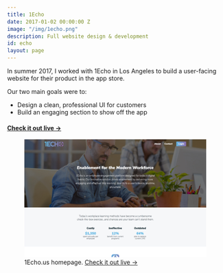 ```yaml
---
title: 1Echo
date: 2017-01-02 00:00:00 Z
image: "/img/1echo.png"
description: Full website design & development
id: echo
layout: page
---
```


In summer 2017, I worked with 1Echo in Los Angeles to build a user-facing website for their product in the app store.

Our two main goals were to:
- Design a clean, professional UI for customers
- Build an engaging section to show off the app

<h4 class="proj-ext"><a class="" target="_blank" href="https://1echo.us">Check it out live &rarr;</a></h4>

<figure class="border">
  <img src="/img/1echo-1.jpg" alt="">
  <figcaption>1Echo.us homepage. <a target="_blank" href="https://1echo.us">Check it out live &rarr;</a></figcaption>
</figure>